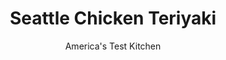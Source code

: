 ---
layout: ../../layouts/MarkdownPostLayout.astro
title: Seattle Chicken Teriyaki
author: America's Test Kitchen
pubDate: 2023-03-15
description: "Simple, shiny, and packed with flavor."
image_url: https://res.cloudinary.com/hksqkdlah/image/upload/ar_1:1,c_fill,dpr_2.0,f_auto,fl_lossy.progressive.strip_profile,g_faces:auto,q_auto:low,w_344/SFS_SeattleChickenTeriyaki_71_fb9h0s
tags: ["Main Courses","Japanese","Asian","Chicken","Grilling & Barbecue"]
calories: 2254
protein: 36
carbohydrates: 15
fats: 
fiber: 
ingredients: ["1 cup, soy sauce","1/2 cup, sugar","2 tablespoons, mirin","1 , (2-inch) piece ginger, peeled and sliced thin","5 , garlic cloves, peeled","3 pounds, boneless, skinless chicken thighs, trimmed"]
serves: 8
time: "2 hours"
instructions: ["Bring soy sauce, sugar, and mirin to boil in small saucepan over medium-high heat, stirring to dissolve sugar. Remove from heat and let teriyaki sauce cool completely.","Combine ¾ cup teriyaki sauce, ginger, and garlic in blender and process until smooth, about 20 seconds. Set aside remaining teriyaki sauce for serving (you should have about ½ cup).","Place chicken in 1-gallon zipper-lock bag and add teriyaki sauce–ginger mixture. Press out air, seal bag, and turn to coat chicken with marinade. Refrigerate for at least 1 hour or up to 24 hours.","FOR A CHARCOAL GRILL: Open bottom vent completely. Light large chimney starter filled with charcoal briquettes (6 quarts). When top coals are partially covered with ash, pour evenly over grill. Set cooking grate in place, cover, and open lid vent completely. Heat grill until hot, about 5 minutes.","FOR A GAS GRILL: Turn all burners to high, cover, and heat grill until hot, about 15 minutes. Turn all burners to medium-high.","Clean and oil cooking grate. Place chicken on grill and cook (covered if using gas) until chicken is lightly charred and registers at least 175 degrees, 6 to 8 minutes per side, rearranging as needed to ensure even browning. Transfer to cutting board, tent with aluminum foil, and let rest for 5 minutes. Slice crosswise ½ inch thick and serve with reserved teriyaki sauce."]
nutrition: ["574 mg Potassium","371 mg Phosphorus","26 mg Calcium","1 mg Iron","65 mg Magnesium","1913 mg Sodium","3 mg Zinc","7 g Fat","10 mg Niacin (B3)","2 g Monounsaturated","1 g Polyunsaturated","159 mg Cholesterol","1 g Saturated","11 µg Folate (food)","12 g Sugars","4 µg Vitamin K","159 g Water","15 g Carbs","11 µg Folate equivalent (total)","36 g Protein","1 µg Vitamin B12","11 µg Vitamin A","281 kcal Energy","12 g Sugars, added","2254 calories"]
notes: "Mirin is a sweet rice wine that is a common ingredient in Japanese cooking. It can be found near the Japanese ingredients in most supermarkets. Serve with white rice."
---